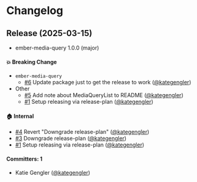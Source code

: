 # Changelog

## Release (2025-03-15)

* ember-media-query 1.0.0 (major)

#### :boom: Breaking Change
* `ember-media-query`
  * [#6](https://github.com/NAISorg/ember-media-query/pull/6) Update package just to get the release to work ([@kategengler](https://github.com/kategengler))
* Other
  * [#5](https://github.com/NAISorg/ember-media-query/pull/5) Add note about MediaQueryList to README ([@kategengler](https://github.com/kategengler))
  * [#1](https://github.com/NAISorg/ember-media-query/pull/1) Setup releasing via release-plan ([@kategengler](https://github.com/kategengler))

#### :house: Internal
* [#4](https://github.com/NAISorg/ember-media-query/pull/4) Revert "Downgrade release-plan" ([@kategengler](https://github.com/kategengler))
* [#3](https://github.com/NAISorg/ember-media-query/pull/3) Downgrade release-plan ([@kategengler](https://github.com/kategengler))
* [#1](https://github.com/NAISorg/ember-media-query/pull/1) Setup releasing via release-plan ([@kategengler](https://github.com/kategengler))

#### Committers: 1
- Katie Gengler ([@kategengler](https://github.com/kategengler))
